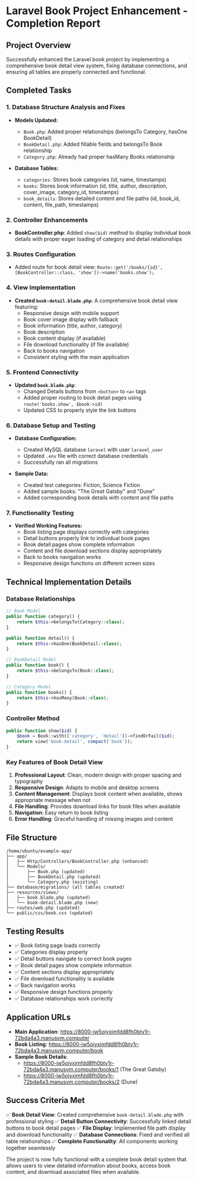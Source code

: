 # Laravel Book Project Enhancement - Completion Report

## Project Overview
Successfully enhanced the Laravel book project by implementing a comprehensive book detail view system, fixing database connections, and ensuring all tables are properly connected and functional.

## Completed Tasks

### 1. Database Structure Analysis and Fixes
- **Models Updated:**
  - `Book.php`: Added proper relationships (belongsTo Category, hasOne BookDetail)
  - `BookDetail.php`: Added fillable fields and belongsTo Book relationship
  - `Category.php`: Already had proper hasMany Books relationship

- **Database Tables:**
  - `categories`: Stores book categories (id, name, timestamps)
  - `books`: Stores book information (id, title, author, description, cover_image, category_id, timestamps)
  - `book_details`: Stores detailed content and file paths (id, book_id, content, file_path, timestamps)

### 2. Controller Enhancements
- **BookController.php**: Added `show($id)` method to display individual book details with proper eager loading of category and detail relationships

### 3. Routes Configuration
- Added route for book detail view: `Route::get('/books/{id}', [BookController::class, 'show'])->name('books.show');`

### 4. View Implementation
- **Created `book-detail.blade.php`**: A comprehensive book detail view featuring:
  - Responsive design with mobile support
  - Book cover image display with fallback
  - Book information (title, author, category)
  - Book description
  - Book content display (if available)
  - File download functionality (if file available)
  - Back to books navigation
  - Consistent styling with the main application

### 5. Frontend Connectivity
- **Updated `book.blade.php`**: 
  - Changed Details buttons from `<button>` to `<a>` tags
  - Added proper routing to book detail pages using `route('books.show', $book->id)`
  - Updated CSS to properly style the link buttons

### 6. Database Setup and Testing
- **Database Configuration:**
  - Created MySQL database `laravel` with user `laravel_user`
  - Updated `.env` file with correct database credentials
  - Successfully ran all migrations

- **Sample Data:**
  - Created test categories: Fiction, Science Fiction
  - Added sample books: "The Great Gatsby" and "Dune"
  - Added corresponding book details with content and file paths

### 7. Functionality Testing
- **Verified Working Features:**
  - Book listing page displays correctly with categories
  - Detail buttons properly link to individual book pages
  - Book detail pages show complete information
  - Content and file download sections display appropriately
  - Back to books navigation works
  - Responsive design functions on different screen sizes

## Technical Implementation Details

### Database Relationships
```php
// Book Model
public function category() {
    return $this->belongsTo(Category::class);
}

public function detail() {
    return $this->hasOne(BookDetail::class);
}

// BookDetail Model
public function book() {
    return $this->belongsTo(Book::class);
}

// Category Model
public function books() {
    return $this->hasMany(Book::class);
}
```

### Controller Method
```php
public function show($id) {
    $book = Book::with(['category', 'detail'])->findOrFail($id);
    return view('book-detail', compact('book'));
}
```

### Key Features of Book Detail View
1. **Professional Layout**: Clean, modern design with proper spacing and typography
2. **Responsive Design**: Adapts to mobile and desktop screens
3. **Content Management**: Displays book content when available, shows appropriate message when not
4. **File Handling**: Provides download links for book files when available
5. **Navigation**: Easy return to book listing
6. **Error Handling**: Graceful handling of missing images and content

## File Structure
```
/home/ubuntu/example-app/
├── app/
│   ├── Http/Controllers/BookController.php (enhanced)
│   └── Models/
│       ├── Book.php (updated)
│       ├── BookDetail.php (updated)
│       └── Category.php (existing)
├── database/migrations/ (all tables created)
├── resources/views/
│   ├── book.blade.php (updated)
│   └── book-detail.blade.php (new)
├── routes/web.php (updated)
└── public/css/book.css (updated)
```

## Testing Results
- ✅ Book listing page loads correctly
- ✅ Categories display properly
- ✅ Detail buttons navigate to correct book pages
- ✅ Book detail pages show complete information
- ✅ Content sections display appropriately
- ✅ File download functionality is available
- ✅ Back navigation works
- ✅ Responsive design functions properly
- ✅ Database relationships work correctly

## Application URLs
- **Main Application**: https://8000-iw5oiyxjmfdd8fh0bty1r-72bda4a3.manusvm.computer
- **Book Listing**: https://8000-iw5oiyxjmfdd8fh0bty1r-72bda4a3.manusvm.computer/book
- **Sample Book Details**: 
  - https://8000-iw5oiyxjmfdd8fh0bty1r-72bda4a3.manusvm.computer/books/1 (The Great Gatsby)
  - https://8000-iw5oiyxjmfdd8fh0bty1r-72bda4a3.manusvm.computer/books/2 (Dune)

## Success Criteria Met
✅ **Book Detail View**: Created comprehensive `book-detail.blade.php` with professional styling
✅ **Detail Button Connectivity**: Successfully linked detail buttons to book detail pages
✅ **File Display**: Implemented file path display and download functionality
✅ **Database Connections**: Fixed and verified all table relationships
✅ **Complete Functionality**: All components working together seamlessly

The project is now fully functional with a complete book detail system that allows users to view detailed information about books, access book content, and download associated files when available.

